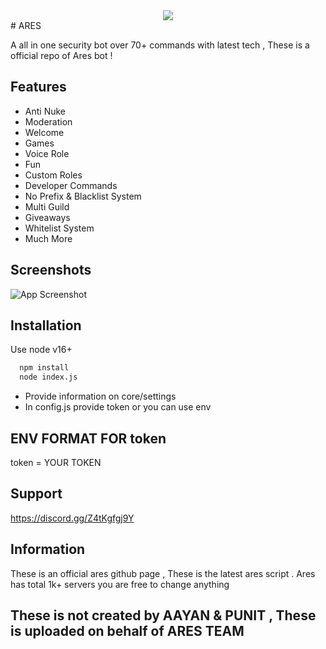
<div align="center">
  <img src="https://cdn.discordapp.com/avatars/997160874206826587/85fa9f8b7b7f0fe2e3c7320086719fc3.webp?size=80" />
</div>
# ARES

A all in one security bot over 70+ commands with latest tech , These is a official  repo of Ares bot !




## Features

- Anti Nuke
- Moderation
- Welcome
- Games
- Voice Role
- Fun
- Custom Roles
- Developer Commands
- No Prefix & Blacklist System
- Multi Guild
- Giveaways
- Whitelist System 
- Much More


## Screenshots

![App Screenshot](https://media.discordapp.net/attachments/1051053563838746624/1051060097406746674/image.png?width=523&height=427)


## Installation

Use node v16+

```bash
  npm install
  node index.js
```

- Provide information on core/settings
- In config.js provide token or you can use env 
## ENV FORMAT FOR token
token = YOUR TOKEN
    
## Support
 https://discord.gg/Z4tKgfgj9Y
 


## Information

These is an official ares github page , These is the latest ares script .
Ares has total 1k+ servers you are free to change anything 


## These is not created by AAYAN & PUNIT , These is uploaded on behalf of ARES TEAM
